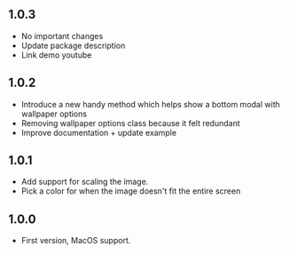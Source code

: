 ## 1.0.3
* No important changes 
* Update package description
* Link demo youtube

## 1.0.2
* Introduce a new handy method which helps show a bottom modal with wallpaper options
* Removing wallpaper options class because it felt redundant
* Improve documentation + update example

## 1.0.1

* Add support for scaling the image.
* Pick a color for when the image doesn't fit the entire screen

## 1.0.0

* First version, MacOS support.
